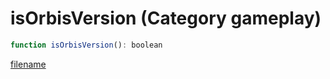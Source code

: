 # isOrbisVersion (Category gameplay)

```js
function isOrbisVersion(): boolean
```

[filename](isOrbisVersion_m.md ':include')